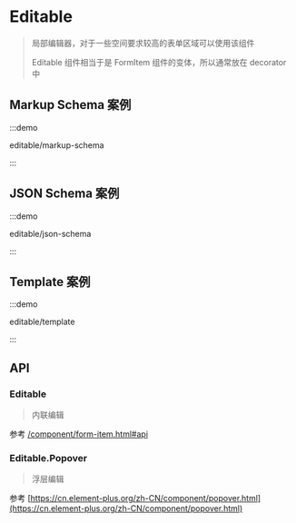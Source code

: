 # Editable

> 局部编辑器，对于一些空间要求较高的表单区域可以使用该组件
>
> Editable 组件相当于是 FormItem 组件的变体，所以通常放在 decorator 中

## Markup Schema 案例

:::demo

editable/markup-schema

:::

## JSON Schema 案例

:::demo

editable/json-schema

:::

## Template 案例

:::demo

editable/template

:::

## API

### Editable

> 内联编辑

参考 [/component/form-item.html#api](./form-item.html#api)

### Editable.Popover

> 浮层编辑

参考 [https://cn.element-plus.org/zh-CN/component/popover.html](https://cn.element-plus.org/zh-CN/component/popover.html)

